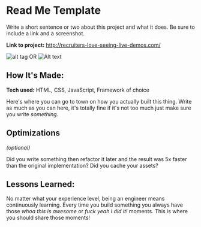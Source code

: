 # Read Me Template
Write a short sentence or two about this project and what it does. Be sure to include a link and a screenshot.

**Link to project:** http://recruiters-love-seeing-live-demos.com/

![alt tag](url) OR ![Alt text](/relative/path/to/img.jpg?raw=true "Optional Title")

## How It's Made:

**Tech used:** HTML, CSS, JavaScript, Framework of choice

Here's where you can go to town on how you actually built this thing. Write as much as you can here, it's totally fine if it's not too much just make sure you write *something*.

## Optimizations
*(optional)*

Did you write something then refactor it later and the result was 5x faster than the original implementation? Did you cache your assets?

## Lessons Learned:

No matter what your experience level, being an engineer means continuously learning. Every time you build something you always have those *whoa this is awesome* or *fuck yeah I did it!* moments. This is where you should share those moments!
